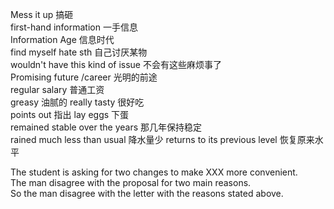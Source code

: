 Mess it up    搞砸  
first-hand information  一手信息  
Information Age   信息时代  
find myself hate sth 自己讨厌某物  
wouldn't have this kind of issue 不会有这些麻烦事了  
Promising future /career 光明的前途  
regular salary  普通工资  
greasy 油腻的
really tasty 很好吃  
points out 指出
lay eggs 下蛋  
remained stable over the years 那几年保持稳定  
rained much less than usual  降水量少
returns to its previous level 恢复原来水平






The student is asking for two changes to make XXX more convenient.  
The man disagree with the proposal for two main reasons.  
So the man disagree with the letter with the reasons stated above.  










